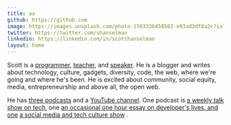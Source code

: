```yaml
---
title: aa
github: https://github.com
image: https://images.unsplash.com/photo-1593336458562-e93ad3df8a2c?ixlib=rb-1.2.1&ixid=eyJhcHBfaWQiOjEyMDd9&auto=format&fit=crop&w=750&q=80
twitter: https://twitter.com/shanselman
linkedin: https://linkedin.com/in/scotthanselman
layout: home
---
```


Scott is a [programmer](http://github.com/shanselman), [teacher](https://hanselman.com/blog/), and [speaker](https://hanselman.com/speaking).  He is a blogger and writes about technology, culture, gadgets, diversity, code, the web, where we're going and where he's been. He is excited about community, social equity, media, entrepreneurship and above all, the open web.

He has [three podcasts](https://hanselman.com/podcasts) and a [YouTube channel](http://youtube.com/shanselman). One podcast is [a weekly talk show on tech](http://hanselminutes.com/), one [an occasional one hour essay on developer's lives, and one](http://thisdeveloperslife.com/) [a social media and tech culture show](http://ratchetandthegeek.com/) .

